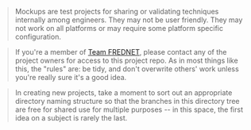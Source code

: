 > Mockups are test projects for sharing or validating techniques internally among engineers.  They may not be user friendly.  They may not work on all platforms or may require some platform specific configuration.

> If you're a member of [Team FREDNET](http://www.teamfrednet.org/), please contact any of the project owners for access to this project repo.  As in most things like this, the "rules" are: be tidy, and don't overwrite others' work unless you're really sure it's a good idea.

> In creating new projects, take a moment to sort out an appropriate directory naming structure so that the branches in this directory tree are free for shared use for multiple purposes -- in this space, the first idea on a subject is rarely the last.